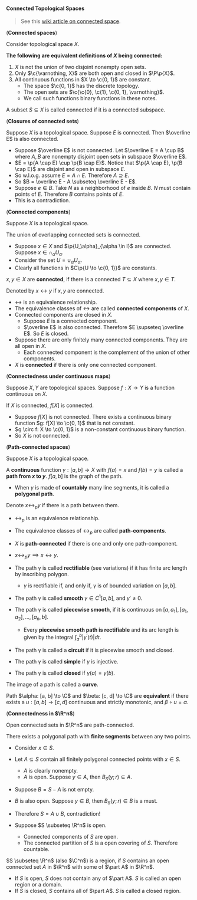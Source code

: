 #### Connected Topological Spaces

> See this [wiki article on connected space](https://en.wikipedia.org/wiki/Connected_space).
>

(**Connected spaces**)

Consider topological space $X$.

**The following are equivalent definitions of $X$ being connected:**

1. $X$ is not the union of two disjoint nonempty open sets.
2. Only $\c{\varnothing, X}$ are both open and closed in $\P\p{X}$.
3. All continuous functions in $X \to \c{0, 1}$ are constant.
   - The space $\c{0, 1}$ has the discrete topology.
   - The open sets are $\c{\c{0}, \c{1}, \c{0, 1}, \varnothing}$.
   - We call such functions binary functions in these notes.

A subset $S \subseteq X$ is called connected if it is a connected subspace.

(**Closures of connected sets**)

Suppose $X$ is a topological space. Suppose $E$ is connected. Then $\overline E$ is also connected.

- Suppose $\overline E$ is not connected. Let $\overline E = A \cup B$ where $A, B$ are nonempty disjoint open sets in subspace $\overline E$.
- $E = \p{A \cap E} \cup \p{B \cap E}$. Notice that $\p{A \cap E}, \p{B \cap E}$ are disjoint and open in subspace $E$.
- So w.l.o.g. assume $E = A \cap E$. Therefore $A \supseteq E$.
- So $B = \overline E - A \subseteq \overline E - E$.
- Suppose $e \in B$. Take $N$ as a neighborhood of $e$ inside $B$. $N$ must contain points of $E$. Therefore $B$ contains points of $E$.
- This is a contradiction.

(**Connected components**)

Suppose $X$ is a topological space.

The union of overlapping connected sets is connected.

- Suppose $x \in X$ and $\p{U_\alpha}_{\alpha \in I}$ are connected. Suppose $x \in \cap_\alpha U_\alpha$.
- Consider the set $U = \cup_\alpha U_\alpha$.
- Clearly all functions in $C\p{U \to \c{0, 1}}$ are constants.

$x, y \in X$ are **connected**, if there is a connected $T \subseteq X$ where $x, y \in T$.

Denoted by $x \leftrightarrow y$ if $x, y$ are connected.

- $\leftrightarrow$ is an equivalence relationship.
- The equivalence classes of $\leftrightarrow$ are called **connected components** of $X$.
- Connected components are closed in $X$.
  - Suppose $E$ is a connected component.
  - $\overline E$ is also connected. Therefore $E \supseteq \overline E$. So $E$ is closed.
- Suppose there are only finitely many connected components. They are all open in $X$.
  - Each connected component is the complement of the union of other components.
- $X$ is **connected** if there is only one connected component.

(**Connectedness under continuous maps**)

Suppose $X, Y$ are topological spaces. Suppose $f: X \to Y$ is a function continuous on $X$.

If $X$ is connected, $f[X]$ is connected.

- Suppose $f[X]$ is not connected. There exists a continuous binary function $g: f[X] \to \c{0, 1}$ that is not constant.
- $g \circ f: X \to \c{0, 1}$ is a non-constant continuous binary function.
- So $X$ is not connected.

(**Path-connected spaces**)

Suppose $X$ is a topological space.

A **continuous** function $\gamma: [a, b] \to X$ with $f(a) = x$ and $f(b) = y$ is called a **path from $x$ to $y$**. $f[a, b]$ is the graph of the path.

- When $\gamma$ is made of **countably** many line segments, it is called a **polygonal path**.

Denote $x \leftrightarrow_p y$ if there is a path between them.

- $\leftrightarrow_p$ is an equivalence relationship.
- The equivalence classes of $\leftrightarrow_p$ are called **path-components**.
- $X$ is **path-connected** if there is one and only one path-component.
- $x \leftrightarrow_p y \implies x \leftrightarrow y$.

- The path $\gamma$ is called **rectifiable** (see variations) if it has finite arc length by inscribing polygon.
  - $\gamma$ is rectifiable if, and only if, $\gamma$ is of bounded variation on $[a, b]$.
- The path $\gamma$ is called **smooth** $\gamma \in C^1[a, b]$, and $\gamma' \neq 0$.
- The path $\gamma$ is called **piecewise smooth**, if it is continuous on $[a, a_1], [a_1, a_2], \ldots, [a_n, b]$.
  - Every **piecewise smooth path is rectifiable** and its arc length is given by the integral $\int_{a}^{b}\left|\gamma^{\prime}(t)\right| d t$.
- The path $\gamma$ is called a **circuit** if it is piecewise smooth and closed.
- The path $\gamma$ is called **simple** if $\gamma$ is injective.
- The path $\gamma$ is called **closed** if $\gamma(a) = \gamma(b)$.

The image of a path is called a **curve**.

Path $\alpha: [a, b] \to \C$ and $\beta: [c, d] \to \C$ are **equivalent** if there exists a $u: [a, b] \to [c, d]$ continuous and strictly monotonic, and $\beta \circ u = \alpha$.

(**Connectedness in $\R^n$**)

Open connected sets in $\R^n$ are path-connected.

There exists a polygonal path with **finite segments** between any two points.

- Consider $x \in S$.
- Let $A \subseteq S$ contain all finitely polygonal connected points with $x \in S$.
  - $A$ is clearly nonempty.
  - $A$ is open. Suppose $y \in A$, then $B_S(y; r) \subseteq A$.
- Suppose $B = S - A$ is not empty.
- $B$ is also open. Suppose $y \in B$, then $B_S(y; r) \in B$ is a must.
- Therefore $S = A \cup B$, contradiction!

- Suppose $S \subseteq \R^n$ is open.
  - Connected components of $S$ are open.
  - The connected partition of $S$ is a open covering of $S$. Therefore countable.

$S \subseteq \R^n$ (also $\C^n$) is a region, if $S$ contains an open connected set $A$ in $\R^n$ with some of $\part A$ in $\R^n$.

- If $S$ is open, $S$ does not contain any of $\part A$. $S$ is called an open region or a domain.
- If $S$ is closed, $S$ contains all of $\part A$. $S$ is called a closed region.
